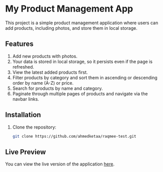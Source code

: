# My Product Management App

This project is a simple product management application where users can add products, including photos, and store them in local storage.

## Features
1. Add new products with photos.
2. Your data is stored in local storage, so it persists even if the page is refreshed.
3. View the latest added products first.
4. Filter products by category and sort them in ascending or descending order by name (A-Z) or price.
5. Search for products by name and category.
6. Paginate through multiple pages of products and navigate via the navbar links.

## Installation

1. Clone the repository:

   ```bash
   git clone https://github.com/ahmedketaa/raqmee-test.git

## Live Preview

You can view the live version of the application [here](https://your-app-name.vercel.app/).

